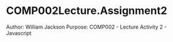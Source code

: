 # COMP002Lecture.Assignment2
Author: William Jackson
Purpose: COMP002 - Lecture Activity 2 - Javascript